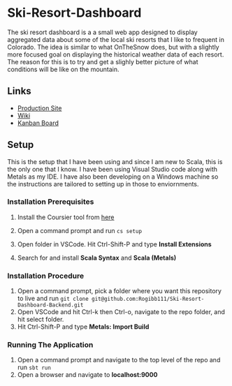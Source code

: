 # Ski-Resort-Dashboard
The ski resort dashboard is a a small web app designed to display aggregated data about some of the local ski resorts that I like to frequent in Colorado. The idea is similar to what OnTheSnow does, but with a slightly more focused goal on displaying the historical weather data of each resort. The reason for this is to try and get a slighly better picture of what conditions will be like on the mountain.

## Links 
- [Production Site](app.ski-resort-dashboard.laughing-man-studios.us.to)
- [Wiki](https://github.com/Rogibb111/Ski-Resort-Dashboard/wiki)
- [Kanban Board](https://github.com/users/Rogibb111/projects/2/views/1)

## Setup
This is the setup that I have been using and since I am new to Scala, this is the only one that I know. I have been using Visual Studio code along with Metals as my IDE. I have also been developing on a Windows machine so the instructions are tailored to setting up in those to enviornments.

### Installation Prerequisites
1. Install the Coursier tool from [here](https://git.io/coursier-cli-windows-exe)
2. Open a command prompt and run `cs setup`

4. Open folder in VSCode. Hit Ctrl-Shift-P and type **Install Extensions**
5. Search for and install **Scala Syntax** and **Scala (Metals)**

### Installation Procedure
1. Open a command prompt, pick a folder where you want this repository to live and run `git clone git@github.com:Rogibb111/Ski-Resort-Dashboard-Backend.git`
2. Open VSCode and hit Ctrl-k then Ctrl-o, navigate to the repo folder, and hit select folder.
3. Hit Ctrl-Shift-P and type **Metals: Import Build**

### Running The Application
1. Open a command prompt and navigate to the top level of the repo and run `sbt run`
2. Open a browser and navigate to **localhost:9000**